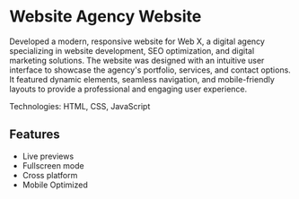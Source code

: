 
# Website Agency Website

Developed a modern, responsive website for Web X, a digital agency specializing in website development, SEO optimization, and digital marketing solutions. The website was designed with an intuitive user interface to showcase the agency's portfolio, services, and contact options. It featured dynamic elements, seamless navigation, and mobile-friendly layouts to provide a professional and engaging user experience.

Technologies:
HTML, CSS, JavaScript


## Features

- Live previews
- Fullscreen mode
- Cross platform
- Mobile Optimized

